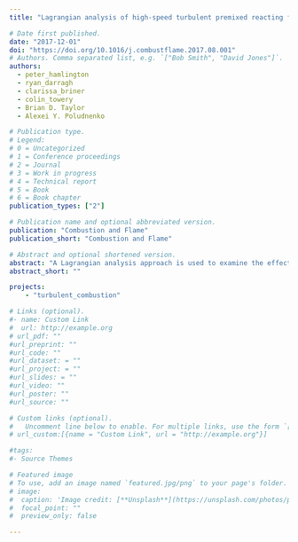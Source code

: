 ```yaml
---
title: "Lagrangian analysis of high-speed turbulent premixed reacting flows: Thermochemical trajectories in hydrogen–air flames"

# Date first published.
date: "2017-12-01"
doi: "https://doi.org/10.1016/j.combustflame.2017.08.001"
# Authors. Comma separated list, e.g. `["Bob Smith", "David Jones"]`.
authors:
  - peter_hamlington
  - ryan_darragh
  - clarissa_briner
  - colin_towery
  - Brian D. Taylor
  - Alexei Y. Poludnenko

# Publication type.
# Legend:
# 0 = Uncategorized
# 1 = Conference proceedings
# 2 = Journal
# 3 = Work in progress
# 4 = Technical report
# 5 = Book
# 6 = Book chapter
publication_types: ["2"]

# Publication name and optional abbreviated version.
publication: "Combustion and Flame"
publication_short: "Combustion and Flame"

# Abstract and optional shortened version.
abstract: "A Lagrangian analysis approach is used to examine the effects of high-speed turbulence on thermochemical trajectories in unconfined, stoichiometric hydrogen–air (H$_2$–air) premixed flames. Two different intensities of turbulence in the unburnt reactants are considered, giving premixed flames with Karlovitz numbers of roughly 150 and 450. These two cases are modeled using direct numerical simulations (DNS) with both multi- and single-step H$_2$–air reaction kinetics. In each of the four resulting simulations, trajectories of fluid parcels are calculated using a high-order Runge–Kutta method, and time series of temperature and chemical composition within each parcel are recorded. The resulting thermochemical trajectories are used to examine the evolution of thermodynamic quantities and chemical composition, as well as measure fluid parcel residence times and path lengths during different phases of the combustion process. Fuel mass fraction and temperature within fluid parcels are shown to be frequently non-monotonic along fluid trajectories in both single- and multi-step H$_2$–air simulations, and the prevalence of non-monotonic trajectories increases with increasing turbulence intensity. Using results from single-step simulations, it is shown that this non-monotonicity can be caused solely by molecular transport processes resulting from large gradients in temperature and species concentrations created by turbulent advection. As a related consequence of advection, fluid parcel residence times are found to be smaller than in a laminar flame and the ratio of turbulent to laminar residence times decreases from roughly 0.8 to 0.6 as the turbulence intensity increases. By contrast, fluid parcel path lengths in the present high-speed turbulent flames are found to be substantially greater than laminar path lengths, resulting in fluid parcels that travel 4 and 7 times further than in a laminar flame for the two different turbulence intensities considered here."
abstract_short: ""

projects:
    - "turbulent_combustion"

# Links (optional).
#- name: Custom Link
#  url: http://example.org
# url_pdf: ""
#url_preprint: ""
#url_code: ""
#url_dataset: = ""
#url_project: = ""
#url_slides: = ""
#url_video: ""
#url_poster: ""
#url_source: ""

# Custom links (optional).
#   Uncomment line below to enable. For multiple links, use the form `[{...}, {...}, {...}]`.
# url_custom:[{name = "Custom Link", url = "http://example.org"}]

#tags:
#- Source Themes

# Featured image
# To use, add an image named `featured.jpg/png` to your page's folder.
# image:
#  caption: 'Image credit: [**Unsplash**](https://unsplash.com/photos/pLCdAaMFLTE)'
#  focal_point: ""
#  preview_only: false

---
```

